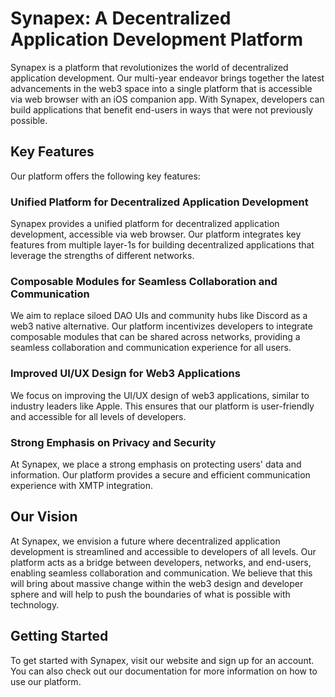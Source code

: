# Synapex: A Decentralized Application Development Platform

Synapex is a platform that revolutionizes the world of decentralized application development. Our multi-year endeavor brings together the latest advancements in the web3 space into a single platform that is accessible via web browser with an iOS companion app. With Synapex, developers can build applications that benefit end-users in ways that were not previously possible.

## Key Features

Our platform offers the following key features:

### Unified Platform for Decentralized Application Development
Synapex provides a unified platform for decentralized application development, accessible via web browser. Our platform integrates key features from multiple layer-1s for building decentralized applications that leverage the strengths of different networks.

### Composable Modules for Seamless Collaboration and Communication
We aim to replace siloed DAO UIs and community hubs like Discord as a web3 native alternative. Our platform incentivizes developers to integrate composable modules that can be shared across networks, providing a seamless collaboration and communication experience for all users.

### Improved UI/UX Design for Web3 Applications
We focus on improving the UI/UX design of web3 applications, similar to industry leaders like Apple. This ensures that our platform is user-friendly and accessible for all levels of developers.

### Strong Emphasis on Privacy and Security
At Synapex, we place a strong emphasis on protecting users' data and information. Our platform provides a secure and efficient communication experience with XMTP integration.

## Our Vision
At Synapex, we envision a future where decentralized application development is streamlined and accessible to developers of all levels. Our platform acts as a bridge between developers, networks, and end-users, enabling seamless collaboration and communication. We believe that this will bring about massive change within the web3 design and developer sphere and will help to push the boundaries of what is possible with technology.

## Getting Started
To get started with Synapex, visit our website and sign up for an account. You can also check out our documentation for more information on how to use our platform.
